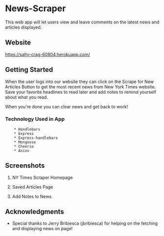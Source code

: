 # News-Scraper
This web app will let users view and leave comments on the latest news and articles displayed.


## Website

https://salty-crag-60804.herokuapp.com/

## Getting Started
When the user logs into our website they can click on the Scrape for New Articles Button to get the most recent news from New York Times website. Save your favorite headlines to read later and add notes to remind yourself about what you read.

When you're done you can clear news and get back to work!


### Technology Used in App 

```
    * Handlebars
    * Express
    * Express-handlebars
    * Mongoose
    * Cheerio
    * Axios

```


## Screenshots

1. NY Times Scraper Homepage



2. Saved Articles Page


3. Add Notes to News


## Acknowledgments

* Special thanks to Jerry Bribiesca (jbribiesca) for helping on the fetching and displaying news on page!
